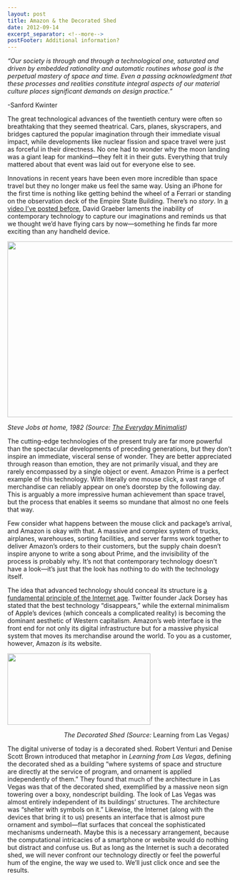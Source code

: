 ```yaml
---
layout: post
title: Amazon & the Decorated Shed
date: 2012-09-14
excerpt_separator: <!--more-->
postFooter: Additional information?
---
```


<em>“Our society is through and through a technological one, saturated and driven by embedded rationality and automatic routines whose goal is the perpetual mastery of space and time. Even a passing acknowledgment that these processes and realities constitute integral aspects of our material culture places significant demands on design practice.” </em>

-Sanford Kwinter

The great technological advances of the twentieth century were often so breathtaking that they seemed theatrical. Cars, planes, skyscrapers, and bridges captured the popular imagination through their immediate visual impact, while developments like nuclear fission and space travel were just as forceful in their directness. No one had to wonder why the moon landing was a giant leap for mankind—they felt it in their guts. Everything that truly mattered about that event was laid out for everyone else to see.

Innovations in recent years have been even more incredible than space travel but they no longer make us feel the same way. Using an iPhone for the first time is nothing like getting behind the wheel of a Ferrari or standing on the observation deck of the Empire State Building. There’s no <em>story</em>. In <a href="http://kneelingbus.wordpress.com/2012/05/02/delirious-new-york-ii-coney-island-poetic-technology/">a video I’ve posted before</a>, David Graeber laments the inability of contemporary technology to capture our imaginations and reminds us that we thought we’d have flying cars by now—something he finds far more exciting than any handheld device.

<a href="http://kneelingbus.files.wordpress.com/2012/09/stevejobs.jpg"><img class="aligncenter size-full wp-image-330" title="stevejobs" src="http://kneelingbus.files.wordpress.com/2012/09/stevejobs.jpg" alt="" width="590" height="394" /></a>

<em>Steve Jobs at home, 1982 (Source: <a href="http://www.everydayminimalist.com/?p=508">The Everyday Minimalist</a>)</em><a href="http://www.everydayminimalist.com/?p=508">
</a>

The cutting-edge technologies of the present truly are far more powerful than the spectacular developments of preceding generations, but they don’t inspire an immediate, visceral sense of wonder. They are better appreciated through reason than emotion, they are not primarily visual, and they are rarely encompassed by a single object or event. Amazon Prime is a perfect example of this technology. With literally one mouse click, a vast range of merchandise can reliably appear on one’s doorstep by the following day. This is arguably a more impressive human achievement than space travel, but the process that enables it seems so mundane that almost no one feels that way.

Few consider what happens between the mouse click and package’s arrival, and Amazon is okay with that. A massive and complex system of trucks, airplanes, warehouses, sorting facilities, and server farms work together to deliver Amazon’s orders to their customers, but the supply chain doesn’t inspire anyone to write a song about Prime, and the invisibility of the process is probably why. It’s not that contemporary technology doesn’t have a look—it’s just that the look has nothing to do with the technology itself.

The idea that advanced technology should conceal its structure is <a href="http://www.nytimes.com/2012/09/13/garden/the-cult-of-disappearing-design.html?_r=2&amp;smid=tw-share">a fundamental principle of the Internet age</a>. Twitter founder Jack Dorsey has stated that the best technology “disappears,” while the external minimalism of Apple’s devices (which conceals a complicated reality) is becoming the dominant aesthetic of Western capitalism. Amazon’s web interface is the front end for not only its digital infrastructure but for a massive physical system that moves its merchandise around the world. To you as a customer, however, Amazon <em>is </em>its website.

<a href="http://kneelingbus.files.wordpress.com/2012/09/decorated-shed1.png"><img class="size-full wp-image-340 aligncenter" title="Decorated Shed" src="http://kneelingbus.files.wordpress.com/2012/09/decorated-shed1.png" alt="" width="320" height="160" /></a>

<em>                                The Decorated Shed (Source: </em>Learning from Las Vegas<em>)</em>

<span style="text-align:center;">The digital universe of today is a decorated shed. Robert Venturi and Denise Scott Brown introduced that metaphor in </span><em>Learning from Las Vegas</em><span style="text-align:center;">, defining the decorated shed as a building “where systems of space and structure are directly at the service of program, and ornament is applied independently of them.” They found that much of the architecture in Las Vegas was that of the decorated shed, exemplified by a massive neon sign towering over a boxy, nondescript building. The look of Las Vegas was almost entirely independent of its buildings’ structures. The architecture was “shelter with symbols on it.” Likewise, the Internet (along with the devices that bring it to us) presents an interface that is almost pure ornament and symbol—flat surfaces that conceal the sophisticated mechanisms underneath. Maybe this is a necessary arrangement, because the computational intricacies of a smartphone or website would do nothing but distract and confuse us. But as long as the Internet is such a decorated shed, we will never confront our technology directly or feel the powerful hum of the engine, the way we used to. We’ll just click once and see the results.</span>